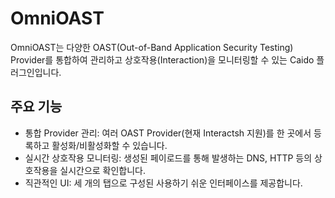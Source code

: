 # OmniOAST

OmniOAST는 다양한 OAST(Out-of-Band Application Security Testing) Provider를 통합하여 관리하고 상호작용(Interaction)을 모니터링할 수 있는 Caido 플러그인입니다.

## 주요 기능

* 통합 Provider 관리: 여러 OAST Provider(현재 Interactsh 지원)를 한 곳에서 등록하고 활성화/비활성화할 수 있습니다.
* 실시간 상호작용 모니터링: 생성된 페이로드를 통해 발생하는 DNS, HTTP 등의 상호작용을 실시간으로 확인합니다.
* 직관적인 UI: 세 개의 탭으로 구성된 사용하기 쉬운 인터페이스를 제공합니다.
